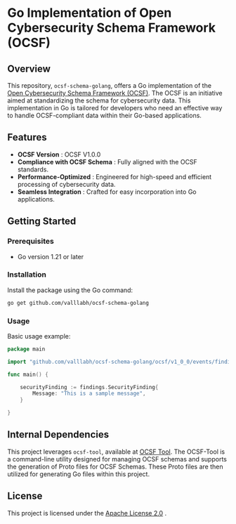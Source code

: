 # Go Implementation of Open Cybersecurity Schema Framework (OCSF)
## Overview

This repository, `ocsf-schema-golang`, offers a Go implementation of the [Open Cybersecurity Schema Framework (OCSF)](https://schema.ocsf.io/). The OCSF is an initiative aimed at standardizing the schema for cybersecurity data. This implementation in Go is tailored for developers who need an effective way to handle OCSF-compliant data within their Go-based applications.

## Features 
- **OCSF Version** : OCSF V1.0.0 
- **Compliance with OCSF Schema** : Fully aligned with the OCSF standards. 
- **Performance-Optimized** : Engineered for high-speed and efficient processing of cybersecurity data. 
- **Seamless Integration** : Crafted for easy incorporation into Go applications.
## Getting Started
### Prerequisites
- Go version 1.21 or later
### Installation

Install the package using the Go command:

```bash
go get github.com/valllabh/ocsf-schema-golang
```


### Usage

Basic usage example:

```go
package main

import "github.com/valllabh/ocsf-schema-golang/ocsf/v1_0_0/events/findings"

func main() {

	securityFinding := findings.SecurityFinding{
		Message: "This is a sample message",
	}

}
```


## Internal Dependencies

This project leverages `ocsf-tool`, available at [OCSF Tool](https://github.com/valllabh/ocsf-tool). The OCSF-Tool is a command-line utility designed for managing OCSF schemas and supports the generation of Proto files for OCSF Schemas. These Proto files are then utilized for generating Go files within this project.

## License

This project is licensed under the [Apache License 2.0]() .

